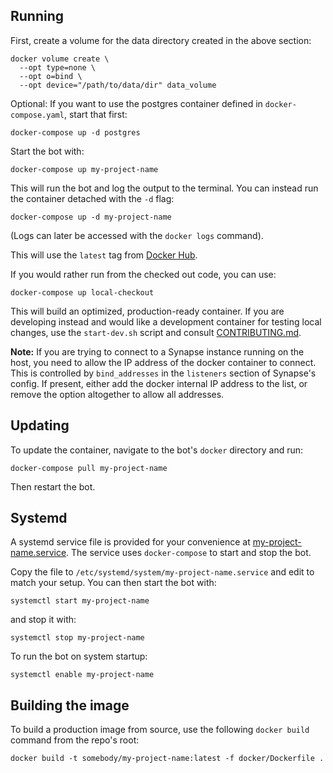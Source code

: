 ## Running

First, create a volume for the data directory created in the above section:

```
docker volume create \
  --opt type=none \
  --opt o=bind \
  --opt device="/path/to/data/dir" data_volume
```

Optional: If you want to use the postgres container defined in
`docker-compose.yaml`, start that first:

```
docker-compose up -d postgres
```

Start the bot with:

```
docker-compose up my-project-name
```

This will run the bot and log the output to the terminal. You can instead run
the container detached with the `-d` flag:

```
docker-compose up -d my-project-name
```

(Logs can later be accessed with the `docker logs` command).

This will use the `latest` tag from
[Docker Hub](https://hub.docker.com/somebody/my-project-name).

If you would rather run from the checked out code, you can use:

```
docker-compose up local-checkout
```

This will build an optimized, production-ready container. If you are developing
instead and would like a development container for testing local changes, use
the `start-dev.sh` script and consult [CONTRIBUTING.md](../CONTRIBUTING.md).

**Note:** If you are trying to connect to a Synapse instance running on the
host, you need to allow the IP address of the docker container to connect. This
is controlled by `bind_addresses` in the `listeners` section of Synapse's
config. If present, either add the docker internal IP address to the list, or
remove the option altogether to allow all addresses.

## Updating

To update the container, navigate to the bot's `docker` directory and run:

```
docker-compose pull my-project-name
```

Then restart the bot.

## Systemd

A systemd service file is provided for your convenience at
[my-project-name.service](my-project-name.service). The service uses
`docker-compose` to start and stop the bot.

Copy the file to `/etc/systemd/system/my-project-name.service` and edit to
match your setup. You can then start the bot with:

```
systemctl start my-project-name
```

and stop it with:

```
systemctl stop my-project-name
```

To run the bot on system startup:

```
systemctl enable my-project-name
```

## Building the image

To build a production image from source, use the following `docker build` command
from the repo's root:

```
docker build -t somebody/my-project-name:latest -f docker/Dockerfile .
```
